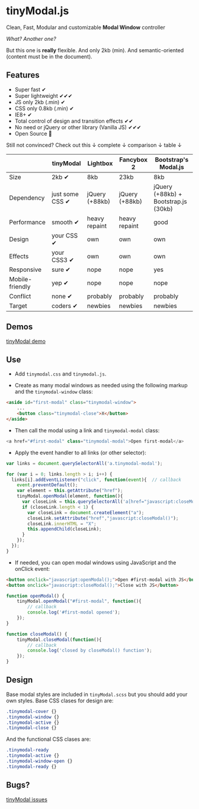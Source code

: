 tinyModal.js
===

Clean, Fast, Modular and customizable **Modal Window** controller

*What? Another one?*

But this one is **really** flexible. And only 2kb (min). And semantic-oriented (content must be in the document).

## Features

- Super fast ✔
- Super lightweight ✔✔✔
- JS only 2kb (.min) ✔
- CSS only 0.8kb (.min) ✔
- IE8+ ✔
- Total control of design and transition effects ✔✔
- No need or jQuery or other library (Vanilla JS) ✔✔✔
- Open Source 🌟


Still not convinced? Check out this ↓ complete ↓ comparison ↓ table ↓

|  | tinyModal | Lightbox | Fancybox 2 | Bootstrap's Modal.js |
|--------------|------------|----------|------------|----------------------|
| Size | 2kb ✔ | 8kb | 23kb | 8kb |
| Dependency | just some CSS ✔ | jQuery (+88kb) | jQuery (+88kb) | jQuery (+88kb) + Bootstrap.js (30kb) |
| Performance | smooth ✔ | heavy repaint | heavy repaint | good |
| Design | your CSS ✔ | own | own | own |
| Effects | your CSS3 ✔ | own | own | own |
| Responsive | sure ✔ | nope | nope | yes |
| Mobile-friendly | yep ✔ | nope | nope | nope |
| Conflict | none ✔ | probably | probably | probably |
| Target | coders ✔ | newbies | newbies | newbies |

## Demos

[tinyModal demo](http://juanbrujo.github.io/tinyModal/)



## Use

- Add `tinymodal.css` and `tinymodal.js`.

- Create as many modal windows as needed using the following markup and the `tinymodal-window` class:

```html
<aside id="first-modal" class="tinymodal-window">
    ...
    <button class="tinymodal-close">X</button>
</aside>
```

- Then call the modal using a link and `tinymodal-modal` class:

```javascript
<a href="#first-modal" class="tinymodal-modal">Open first-modal</a>
```

- Apply the event handler to all links (or other selector):

```javascript
var links = document.querySelectorAll('a.tinymodal-modal');

for (var i = 0; links.length > i; i++) {
  links[i].addEventListener("click", function(event){  // callback
    event.preventDefault();
    var element = this.getAttribute("href");
    tinyModal.openModal(element, function(){
      var closeLink = this.querySelectorAll('a[href="javascript:closeModal()"]');
      if (closeLink.length < 1) {
        var closeLink = document.createElement("a");
        closeLink.setAttribute("href","javascript:closeModal()");
        closeLink.innerHTML = "X";
        this.appendChild(closeLink);
      }
    });
  });
}
```

- If needed, you can open modal windows using JavaScript and the onClick event:

```html
<button onclick="javascript:openModal();">Open #first-modal with JS</button>
<button onclick="javascript:closeModal();">Close with JS</button>
```

```javascript
function openModal() {
    tinyModal.openModal("#first-modal", function(){ 
        // callback
        console.log('#first-modal opened'); 
    });
}

function closeModal() {
    tinyModal.closeModal(function(){  
        // callback
        console.log('closed by closeModal() function');
    });
}
```


## Design

Base modal styles are included in `tinyModal.scss` but you should add your own styles. Base CSS clases for design are:

```css
.tinymodal-cover {}
.tinymodal-window {}
.tinymodal-active {}
.tinymodal-close {}
```

And the functional CSS clases are:

```css
.tinymodal-ready 
.tinymodal-active {}
.tinymodal-window-open {}
.tinymodal-ready {}
```


## Bugs?

[tinyModal issues](https://github.com/juanbrujo/tinyModal/issues)
